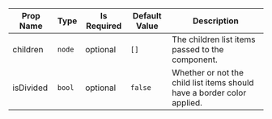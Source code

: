 | Prop Name | Type | Is Required | Default Value | Description |
|-|-|-|-|-|
| children| `node`| optional| `[]`| The children list items passed to the component.|
| isDivided| `bool`| optional| `false`| Whether or not the child list items should have a border color applied.|